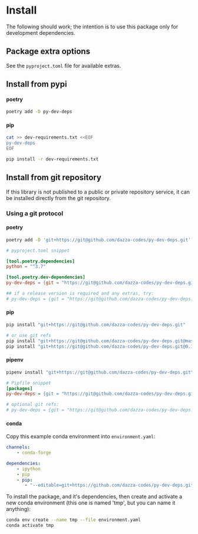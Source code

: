 # Install

The following should work; the intention is to use this
package only for development dependencies.

## Package extra options

See the `pyproject.toml` file for available extras.

## Install from pypi

#### poetry

```sh
poetry add -D py-dev-deps
```

#### pip

```sh
cat >> dev-requirements.txt <<EOF
py-dev-deps
EOF

pip install -r dev-requirements.txt
```

## Install from git repository

If this library is not published to a public or private repository service, it
can be installed directly from the git repository.

### Using a git protocol

#### poetry

```sh
poetry add -D 'git+https://git@github.com/dazza-codes/py-dev-deps.git'
```

```toml
# pyproject.toml snippet

[tool.poetry.dependencies]
python = "^3.7"

[tool.poetry.dev-dependencies]
py-dev-deps = {git = "https://git@github.com/dazza-codes/py-dev-deps.git"}

## if a release version is required and any extras, try:
# py-dev-deps = {git = "https://git@github.com/dazza-codes/py-dev-deps.git", rev = "0.1", extras = ["all"]}
```

#### pip

```sh
pip install "git+https://git@github.com/dazza-codes/py-dev-deps.git"

# or use git refs
pip install "git+https://git@github.com/dazza-codes/py-dev-deps.git@master"
pip install "git+https://git@github.com/dazza-codes/py-dev-deps.git@0.1.0"
```

#### pipenv

```sh
pipenv install "git+https://git@github.com/dazza-codes/py-dev-deps.git"
```

```ini
# Pipfile snippet
[packages]
py-dev-deps = {git = "https://git@github.com/dazza-codes/py-dev-deps.git"}

# optional git refs:
# py-dev-deps = {git = "https://git@github.com/dazza-codes/py-dev-deps.git", ref = "master"}
```

#### conda

Copy this example conda environment into `environment.yaml`:

```yaml
channels:
    - conda-forge

dependencies:
    - ipython
    - pip
    - pip:
       - "--editable=git+https://github.com/dazza-codes/py-dev-deps.git"
```

To install the package, and it's dependencies, then create and activate a new
conda environment (this one is named 'tmp', but you can name it anything):

```sh
conda env create --name tmp --file environment.yaml
conda activate tmp
```
